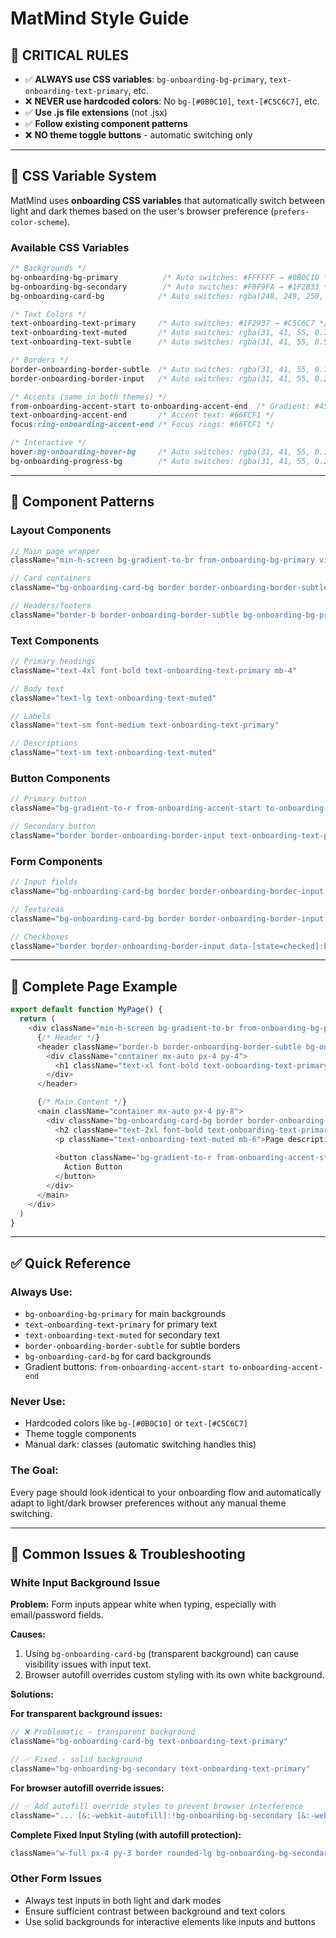 # MatMind Style Guide

## 🚨 CRITICAL RULES

- ✅ **ALWAYS use CSS variables**: `bg-onboarding-bg-primary`, `text-onboarding-text-primary`, etc.
- ❌ **NEVER use hardcoded colors**: No `bg-[#0B0C10]`, `text-[#C5C6C7]`, etc.
- ✅ **Use .js file extensions** (not .jsx)
- ✅ **Follow existing component patterns**
- ❌ **NO theme toggle buttons** - automatic switching only

---

## 🎨 CSS Variable System

MatMind uses **onboarding CSS variables** that automatically switch between light and dark themes based on the user's browser preference (`prefers-color-scheme`).

### Available CSS Variables

```css
/* Backgrounds */
bg-onboarding-bg-primary          /* Auto switches: #FFFFFF → #0B0C10 */
bg-onboarding-bg-secondary        /* Auto switches: #F8F9FA → #1F2833 */
bg-onboarding-card-bg            /* Auto switches: rgba(248, 249, 250, 0.6) → rgba(31, 40, 51, 0.6) */

/* Text Colors */
text-onboarding-text-primary     /* Auto switches: #1F2937 → #C5C6C7 */
text-onboarding-text-muted       /* Auto switches: rgba(31, 41, 55, 0.7) → rgba(197, 198, 199, 0.7) */
text-onboarding-text-subtle      /* Auto switches: rgba(31, 41, 55, 0.5) → rgba(197, 198, 199, 0.5) */

/* Borders */
border-onboarding-border-subtle  /* Auto switches: rgba(31, 41, 55, 0.1) → rgba(197, 198, 199, 0.1) */
border-onboarding-border-input   /* Auto switches: rgba(31, 41, 55, 0.2) → rgba(197, 198, 199, 0.2) */

/* Accents (same in both themes) */
from-onboarding-accent-start to-onboarding-accent-end  /* Gradient: #45A29E to #66FCF1 */
text-onboarding-accent-end       /* Accent text: #66FCF1 */
focus:ring-onboarding-accent-end /* Focus rings: #66FCF1 */

/* Interactive */
hover:bg-onboarding-hover-bg     /* Auto switches: rgba(31, 41, 55, 0.1) → rgba(197, 198, 199, 0.1) */
bg-onboarding-progress-bg        /* Auto switches: rgba(31, 41, 55, 0.2) → rgba(197, 198, 199, 0.2) */
```

---

## 🧱 Component Patterns

### Layout Components
```js
// Main page wrapper
className="min-h-screen bg-gradient-to-br from-onboarding-bg-primary via-onboarding-bg-secondary to-onboarding-bg-primary"

// Card containers
className="bg-onboarding-card-bg border border-onboarding-border-subtle rounded-lg backdrop-blur-sm p-6"

// Headers/footers
className="border-b border-onboarding-border-subtle bg-onboarding-bg-primary/80 backdrop-blur-sm"
```

### Text Components
```js
// Primary headings
className="text-4xl font-bold text-onboarding-text-primary mb-4"

// Body text
className="text-lg text-onboarding-text-muted"

// Labels
className="text-sm font-medium text-onboarding-text-primary"

// Descriptions
className="text-sm text-onboarding-text-muted"
```

### Button Components
```js
// Primary button
className="bg-gradient-to-r from-onboarding-accent-start to-onboarding-accent-end hover:from-onboarding-accent-start/80 hover:to-onboarding-accent-end/80 text-onboarding-bg-primary px-4 py-2 rounded-md font-medium"

// Secondary button  
className="border border-onboarding-border-input text-onboarding-text-primary hover:bg-onboarding-hover-bg bg-transparent px-4 py-2 rounded-md font-medium"
```

### Form Components
```js
// Input fields
className="bg-onboarding-card-bg border border-onboarding-border-input text-onboarding-text-primary placeholder:text-onboarding-text-subtle px-3 py-2 rounded-md focus:ring-2 focus:ring-onboarding-accent-end"

// Textareas
className="bg-onboarding-card-bg border border-onboarding-border-input text-onboarding-text-primary placeholder:text-onboarding-text-subtle px-3 py-2 rounded-md min-h-[80px] focus:ring-2 focus:ring-onboarding-accent-end"

// Checkboxes
className="border border-onboarding-border-input data-[state=checked]:bg-onboarding-accent-end data-[state=checked]:border-onboarding-accent-end"
```

---

## 📝 Complete Page Example

```js
export default function MyPage() {
  return (
    <div className="min-h-screen bg-gradient-to-br from-onboarding-bg-primary via-onboarding-bg-secondary to-onboarding-bg-primary">
      {/* Header */}
      <header className="border-b border-onboarding-border-subtle bg-onboarding-bg-primary/80 backdrop-blur-sm">
        <div className="container mx-auto px-4 py-4">
          <h1 className="text-xl font-bold text-onboarding-text-primary">MatMind</h1>
        </div>
      </header>

      {/* Main Content */}
      <main className="container mx-auto px-4 py-8">
        <div className="bg-onboarding-card-bg border border-onboarding-border-subtle rounded-lg backdrop-blur-sm p-6">
          <h2 className="text-2xl font-bold text-onboarding-text-primary mb-4">Page Title</h2>
          <p className="text-onboarding-text-muted mb-6">Page description text</p>
          
          <button className="bg-gradient-to-r from-onboarding-accent-start to-onboarding-accent-end hover:from-onboarding-accent-start/80 hover:to-onboarding-accent-end/80 text-onboarding-bg-primary px-4 py-2 rounded-md font-medium">
            Action Button
          </button>
        </div>
      </main>
    </div>
  )
}
```

---

## ✅ Quick Reference

### Always Use:
- `bg-onboarding-bg-primary` for main backgrounds
- `text-onboarding-text-primary` for primary text
- `text-onboarding-text-muted` for secondary text  
- `border-onboarding-border-subtle` for subtle borders
- `bg-onboarding-card-bg` for card backgrounds
- Gradient buttons: `from-onboarding-accent-start to-onboarding-accent-end`

### Never Use:
- Hardcoded colors like `bg-[#0B0C10]` or `text-[#C5C6C7]`
- Theme toggle components
- Manual dark: classes (automatic switching handles this)

### The Goal:
Every page should look identical to your onboarding flow and automatically adapt to light/dark browser preferences without any manual theme switching.

---

## 🔧 Common Issues & Troubleshooting

### White Input Background Issue

**Problem:** Form inputs appear white when typing, especially with email/password fields.

**Causes:** 
1. Using `bg-onboarding-card-bg` (transparent background) can cause visibility issues with input text.
2. Browser autofill overrides custom styling with its own white background.

**Solutions:** 

**For transparent background issues:**
```js
// ❌ Problematic - transparent background
className="bg-onboarding-card-bg text-onboarding-text-primary"

// ✅ Fixed - solid background  
className="bg-onboarding-bg-secondary text-onboarding-text-primary"
```

**For browser autofill override issues:**
```js
// ✅ Add autofill override styles to prevent browser interference
className="... [&:-webkit-autofill]:!bg-onboarding-bg-secondary [&:-webkit-autofill]:!text-onboarding-text-primary [&:-webkit-autofill:focus]:!bg-onboarding-bg-secondary"
```

**Complete Fixed Input Styling (with autofill protection):**
```js
className="w-full px-4 py-3 border rounded-lg bg-onboarding-bg-secondary text-onboarding-text-primary placeholder:text-onboarding-text-subtle transition-colors duration-200 focus:outline-none focus:ring-2 focus:ring-onboarding-accent-end [&:-webkit-autofill]:!bg-onboarding-bg-secondary [&:-webkit-autofill]:!text-onboarding-text-primary [&:-webkit-autofill:focus]:!bg-onboarding-bg-secondary border-onboarding-border-input"
```

### Other Form Issues
- Always test inputs in both light and dark modes
- Ensure sufficient contrast between background and text colors
- Use solid backgrounds for interactive elements like inputs and buttons